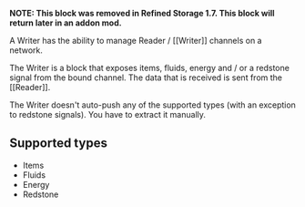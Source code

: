 **NOTE: This block was removed in Refined Storage 1.7. This block will return later in an addon mod.**

A Writer has the ability to manage Reader / [[Writer]] channels on a network.

The Writer is a block that exposes items, fluids, energy and / or a redstone signal from the bound channel. The data that is received is sent from the [[Reader]].

The Writer doesn't auto-push any of the supported types (with an exception to redstone signals). You have to extract it manually.

## Supported types
- Items
- Fluids
- Energy
- Redstone
